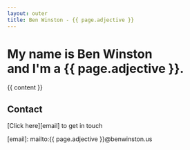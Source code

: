 ```yaml
---
layout: outer
title: Ben Winston - {{ page.adjective }}
--- 
```


My name is **Ben Winston**<br />and I'm a **{{ page.adjective }}**.
===================================================================
	
{{ content }}

Contact
-------

[Click here][email] to get in touch



[email]: mailto:{{ page.adjective }}@benwinston.us
